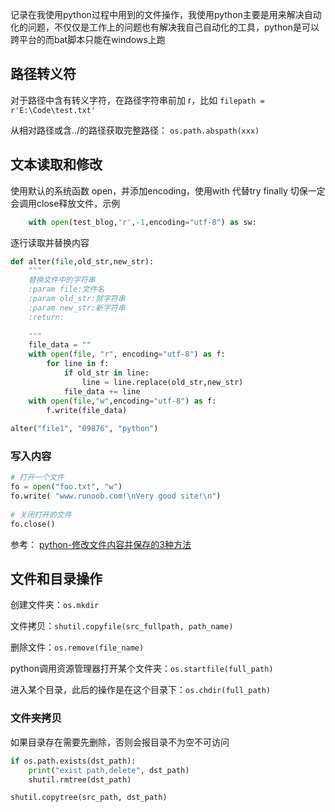 记录在我使用python过程中用到的文件操作，我使用python主要是用来解决自动化的问题，不仅仅是工作上的问题也有解决我自己自动化的工具，python是可以跨平台的而bat脚本只能在windows上跑

## 路径转义符

对于路径中含有转义字符，在路径字符串前加 r，比如 `filepath = r'E:\Code\test.txt'`

从相对路径或含../的路径获取完整路径： `os.path.abspath(xxx)`

## 文本读取和修改

使用默认的系统函数 open，并添加encoding，使用with 代替try finally 切保一定会调用close释放文件，示例

```python
    with open(test_blog,'r',-1,encoding="utf-8") as sw:
```

逐行读取并替换内容

```python
def alter(file,old_str,new_str):
    """
    替换文件中的字符串
    :param file:文件名
    :param old_str:就字符串
    :param new_str:新字符串
    :return:
    
    """
    file_data = ""
    with open(file, "r", encoding="utf-8") as f:
        for line in f:
            if old_str in line:
                line = line.replace(old_str,new_str)
            file_data += line
    with open(file,"w",encoding="utf-8") as f:
        f.write(file_data)
 
alter("file1", "09876", "python")
```

### 写入内容

```python
# 打开一个文件
fo = open("foo.txt", "w")
fo.write( "www.runoob.com!\nVery good site!\n")
 
# 关闭打开的文件
fo.close()
```



参考：  [python-修改文件内容并保存的3种方法](https://blog.csdn.net/qq_30068487/article/details/90297814)

## 文件和目录操作

创建文件夹：`os.mkdir`

文件拷贝：`shutil.copyfile(src_fullpath, path_name)`

删除文件：`os.remove(file_name)`

python调用资源管理器打开某个文件夹：`os.startfile(full_path)`

进入某个目录，此后的操作是在这个目录下：`os.chdir(full_path)`

### 文件夹拷贝

如果目录存在需要先删除，否则会报目录不为空不可访问

```python
if os.path.exists(dst_path):
	print("exist path,delete", dst_path)
	shutil.rmtree(dst_path)

shutil.copytree(src_path, dst_path)
```

